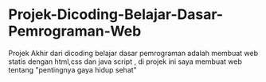 # Projek-Dicoding-Belajar-Dasar-Pemrograman-Web

Projek Akhir dari dicoding belajar dasar pemrograman adalah membuat web statis dengan html,css dan java script , di projek ini saya membuat web tentang "pentingnya gaya hidup sehat"
